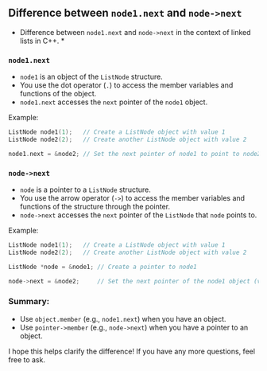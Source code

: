 ## Difference between `node1.next` and `node->next`

* Difference between `node1.next` and `node->next` in the context of linked lists in C++. *

### `node1.next`
- `node1` is an object of the `ListNode` structure.
- You use the dot operator (`.`) to access the member variables and functions of the object.
- `node1.next` accesses the `next` pointer of the `node1` object.

Example:
```cpp
ListNode node1(1);   // Create a ListNode object with value 1
ListNode node2(2);   // Create another ListNode object with value 2

node1.next = &node2; // Set the next pointer of node1 to point to node2
```

### `node->next`
- `node` is a pointer to a `ListNode` structure.
- You use the arrow operator (`->`) to access the member variables and functions of the structure through the pointer.
- `node->next` accesses the `next` pointer of the `ListNode` that `node` points to.

Example:
```cpp
ListNode node1(1);   // Create a ListNode object with value 1
ListNode node2(2);   // Create another ListNode object with value 2

ListNode *node = &node1; // Create a pointer to node1

node->next = &node2;     // Set the next pointer of the node1 object (via the pointer) to point to node2
```

### Summary:
- Use `object.member` (e.g., `node1.next`) when you have an object.
- Use `pointer->member` (e.g., `node->next`) when you have a pointer to an object.

I hope this helps clarify the difference! If you have any more questions, feel free to ask.